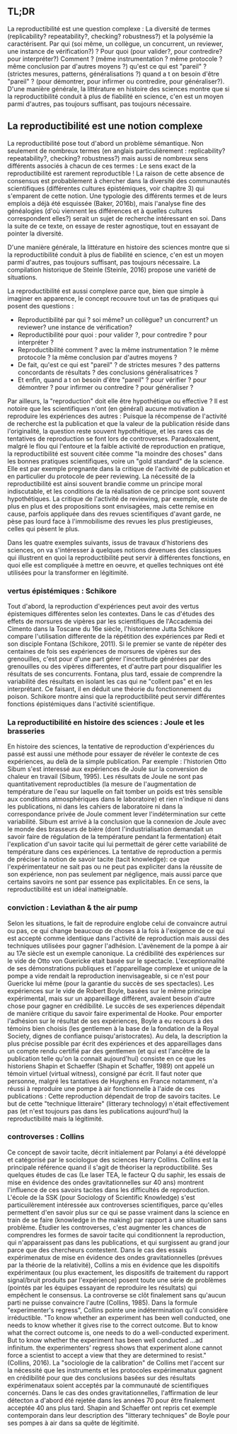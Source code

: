 TL;DR
-----
La reproductibilité est une question complexe : La diversité de termes (replicability? repeatability?, checking? robustness?) et la polysémie la caractérisent. Par qui (soi même, un collègue, un concurrent, un reviewer, une instance de vérification?) ? Pour quoi (pour valider?, pour contredire? pour interpréter?) Comment ? (même instrumentation ? même protocole ? même conclusion par d'autres moyens ?) qu'est ce qui est "pareil" ? (strictes mesures, patterns, généralisations ?) quand a t on besoin d'être "pareil" ? (pour démontrer, pour infirmer ou contredire, pour généraliser?). D'une manière générale, la littérature en histoire des sciences montre que si la reproductibilité conduit à plus de fiabilité en science, c'en est un moyen parmi d'autres, pas toujours suffisant, pas toujours nécessaire.

La reproductibilité est une notion complexe
-------------------------------------------
La reproductibilité pose tout d'abord un problème sémantique. Non seulement de nombreux termes (en anglais particulièrement : replicability? repeatability?, checking? robustness?) mais aussi de nombreux sens différents associés à chacun de ces termes : Le sens exact de la reproductibilité est rarement reproductible ! La raison de cette absence de consensus est probablement à chercher dans la diversité des communautés scientifiques (différentes cultures épistémiques, voir chapitre 3) qui s'emparent de cette notion. Une typologie des différents termes et de leurs emplois a déjà été esquissée (Baker, 2016b), mais l'analyse fine des généalogies (d'où viennent les différences et à quelles cultures correspondent elles?) serait un sujet de recherche intéressant en soi. Dans la suite de ce texte, on essaye de rester agnostique, tout en essayant de pointer la diversité. 

D'une manière générale, la littérature en histoire des sciences montre que si la reproductibilité conduit à plus de fiabilité en science, c'en est un moyen parmi d'autres, pas toujours suffisant, pas toujours nécessaire. La compilation historique de Steinle (Steinle, 2016) propose une variété de situations.

La reproductibilité est aussi complexe parce que, bien que simple à imaginer en apparence, le concept recouvre tout un tas de pratiques qui posent des questions : 
* Reproductibilité par qui ? soi même? un collègue? un concurrent? un reviewer? une instance de vérification?  
* Reproductibilité pour quoi : pour valider ?, pour contredire ? pour interpréter ? 
* Reproductibilité comment ? avec la même instrumentation ? le même protocole ? la même conclusion par d'autres moyens ?
* De fait, qu'est ce qui est "pareil" ?  de strictes mesures ? des patterns concordants de résultats ? des conclusions généralisatrices ?
* Et enfin,  quand a t on besoin d'être "pareil" ? pour vérifier ? pour démontrer ? pour infirmer ou contredire ? pour généraliser ?

Par ailleurs, la "reproduction" doit elle être hypothétique ou effective ? Il est notoire que les scientifiques n'ont (en général) aucune motivation à reproduire les expériences des autres : Puisque la récompense de l'activité de recherche est la publication et que la valeur de la publication réside dans l'originalité, la question reste souvent hypothétique, et les rares cas de tentatives de reproduction se font lors de controverses. Paradoxalement, malgré le flou qui l'entoure et la faible activité de reproduction en pratique, la reproductibilité est souvent citée comme "la moindre des choses" dans les bonnes pratiques scientifiques, voire un "gold standard" de la science. Elle est par exemple pregnante dans la critique de l'activité de publication et en particulier du protocole de peer reviewing. La nécessité de la reproductibilité est ainsi souvent brandie comme un principe moral indiscutable, et les conditions de la réalisation de ce principe sont souvent hypothétiques. La critique de l'activité de reviewing, par exemple, existe de plus en plus et des propositions sont envisagées, mais cette remise en cause, parfois appliquée dans des revues scientifiques d'avant garde, ne pèse pas lourd face à l'immobilisme des revues les plus prestigieuses, celles qui pèsent le plus.

Dans les quatre exemples suivants, issus de travaux d'historiens des sciences, on va s'intéresser à quelques notions devenues des classiques qui illustrent en quoi la reproductibilité peut servir à différentes fonctions, en quoi elle est compliquée à mettre en oeuvre, et quelles techniques ont été utilisées pour la transformer en légitimité. 

### vertus épistémiques : Schikore
Tout d'abord, la reproduction d'expériences peut avoir des vertus épistemiques différentes selon les contextes. Dans le cas d'études des effets de morsures de vipères par les scientifiques de l'Accademia dei Cimento dans la Toscane du 16e siècle, l'historienne Jutta Schikore compare l'utilisation differente de la répétition des expériences par Redi et son disciple Fontana (Schikore, 2011). Si le premier se vante de répéter des centaines de fois ses expériences de morsures de vipères sur des grenouilles, c'est pour d'une part gérer l'incertitude générées par des grenouilles ou des vipères differentes, et d'autre part pour disqualifier les résultats de ses concurrents. Fontana, plus tard, essaie de comprendre la variabilité des résultats en isolant les cas qui ne "collent pas" et en les interprétant. Ce faisant, il en déduit une théorie du fonctionnement du poison. Schikore montre ainsi que la reproductibilité peut servir différentes fonctions épistémiques dans l'activité scientifique.

### La reproductibilité en histoire des sciences : Joule et les brasseries
En histoire des sciences, la tentative de reproduction d'expériences du passé est aussi une méthode pour essayer de révéler le contexte de ces expériences, au delà de la simple publication. Par exemple : l'historien Otto Sibum s'est interessé aux expériences de Joule sur la conversion de chaleur en travail (Sibum, 1995). Les résultats de Joule ne sont pas quantitativement reproductibles (la mesure de l'augmentation de température de l'eau sur laquelle on fait tomber un poids est très sensible aux conditions atmosphériques dans le laboratoire) et rien n'indique ni dans les publications, ni dans les cahiers de laboratoire ni dans la correspondance privée de Joule comment lever l'indétermination sur cette variabilité. Sibum est arrivé à la conclusion que la connexion de Joule avec le monde des brasseurs de bière (dont l'industrialisation demandait un savoir faire de régulation de la température pendant la fermentation) était l'explication d'un savoir tacite qui lui permettait de gérer cette variabilité de température dans ces expériences.  La tentative de reproduction a permis de préciser la notion de savoir tacite (tacit knowledge): ce que l'expérimentateur ne sait pas ou ne peut pas expliciter dans la réussite de son expérience, non pas seulement par négligence, mais aussi parce que certains savoirs ne sont par essence pas explicitables. En ce sens, la reproductibilité est un idéal inatteignable.

### conviction : Leviathan & the air pump
Selon les situations, le fait de reproduire englobe celui de convaincre autrui ou pas, ce qui change beaucoup de choses à la fois à l'exigence de ce qui est accepté comme identique dans l'activité de reproduction mais aussi des techniques utilisées pour gagner l'adhésion.
L'avènement de la pompe à air au 17e siècle est un exemple canonique. La crédibilité des expériences sur le vide de Otto von Guericke etait basée sur le spectacle. L'exceptionnalité de ses démonstrations publiques et l'appareillage complexe et unique de la pompe a vide rendait la reproduction inenvisageable, si ce n'est pour Guericke lui même (pour la garantie du succès de ses spectacles).
Les expériences sur le vide de Robert Boyle, basées sur le même principe expérimental, mais sur un appareillage différent, avaient besoin d'autre chose pour gagner en crédibilité. Le succès de ses experiences dépendait de manière critique du savoir faire experimental de Hooke. Pour emporter l'adhésion sur le résultat de ses expériences, Boyle a eu recours à des témoins bien choisis (les gentlemen à la base de la fondation de la Royal Society, dignes de confiance puisqu'aristocrates). Au dela, la description la plus précise possible par écrit des expériences et des appareillages dans un compte rendu certifié par des gentlemen (et qui est l'ancêtre de la publication telle qu'on la connait aujourd'hui) consiste en ce que les historiens Shapin et Schaeffer (Shapin et Schaffer, 1989) ont appelé un témoin virtuel (virtual witness), consigné par écrit. Il faut noter que personne, malgré les tantatives de Huyghens en France notamment, n'a réussi à reproduire une pompe à air fonctionnelle à l'aide de ces publications : Cette reproduction dépendait de trop de savoirs tacites. Le but de cette "technique litteraire" (litterary technology) n'était effectivement pas (et n'est toujours pas dans les publications aujourd'hui) la reproductibilité mais la légitimité.

### controverses : Collins
Ce concept de savoir tacite, décrit initialement par Polanyi a été développé et catégorisé par le sociologue des sciences Harry Collins. Collins est la principale référence quand il s'agit de théoriser la reproductibilité. Ses quelques études de cas (Le laser TEA, le facteur Q du saphir, les essais de mise en évidence des ondes gravitationnelles sur 40 ans) montrent l'influence de ces savoirs tacites dans les difficultés de reproduction.
L'école de la SSK (pour Sociology of Scientific Knowledge) s'est particuilèrement intéressée aux controverses scientifiques, parce qu'elles permettent d'en savoir plus sur ce qui se passe vraiment dans la science en train de se faire (knowledge in the making) par rapport à une situation sans problème. Étudier les controverses, c'est augmenter les chances de comprendres les formes de savoir tacite qui conditionnent la reproduction, qui n'apparaissent pas dans les publications, et qui surgissent au grand jour parce que des chercheurs contestent.
Dans le cas des essais expérimenatux de mise en évidence des ondes gravitationnelles (prévues par la théorie de la relativité), Collins a mis en évidence que les dispoitifs expérimentaux (ou plus exactement, les dispositifs de traitement du rapport signal/bruit produits par l'expérience) posent toute une série de problèmes (pointés par les équipes essayant de reproduire les résultats) qui empêchent le consensus. La controverse se clôt finalement sans qu'aucun parti ne puisse convaincre l'autre (Collins, 1985). Dans la formule "experimenter's regress", Collins pointe une indétermination qu'il considère irréductible. "To know whether an experiment has been well conducted, one needs to know whether it gives rise to the correct outcome. But to know what the correct outcome is, one needs to do a well-conducted experiment. But to know whether the experiment has been well conducted ...ad infinitum. the experimenters’ regress shows that experiment alone cannot force a scientist to accept a view that they are determined to resist." (Collins, 2016). La "sociologie de la calibration" de Collins met l'accent sur la nécessité que les instruments et les protocoles expérimenatux gagnent en crédibilité pour que des conclusions basées sur des résultats expérimenataux soient acceptés par la communauté de scientifiques concernés. Dans le cas des ondes gravitationnelles, l'affirmation de leur détecton a d'abord été rejetée dans les années 70 pour être finalement acceptée 40 ans plus tard. Shapin and Schaeffer ont repris cet exemple contemporain dans leur description des "litterary techniques" de Boyle pour ses pompes à air dans sa quête de légitimité.
